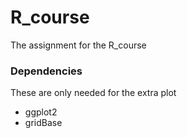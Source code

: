 # R_course
The assignment for the R_course

### Dependencies
These are only needed for the extra plot
* ggplot2
* gridBase

